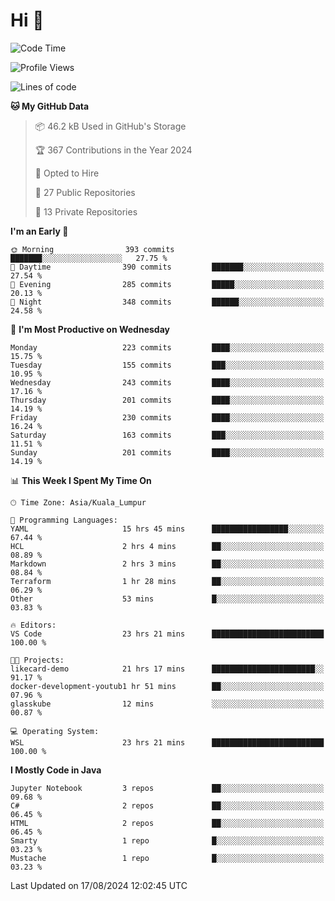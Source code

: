 <h1>Hi 👋</h1>

<!--START_SECTION:waka-->
![Code Time](http://img.shields.io/badge/Code%20Time-636%20hrs%2030%20mins-blue)

![Profile Views](http://img.shields.io/badge/Profile%20Views-0-blue)

![Lines of code](https://img.shields.io/badge/From%20Hello%20World%20I%27ve%20Written-1.2%20million%20lines%20of%20code-blue)

**🐱 My GitHub Data** 

> 📦 46.2 kB Used in GitHub's Storage 
 > 
> 🏆 367 Contributions in the Year 2024
 > 
> 💼 Opted to Hire
 > 
> 📜 27 Public Repositories 
 > 
> 🔑 13 Private Repositories 
 > 
**I'm an Early 🐤** 

```text
🌞 Morning                393 commits         ███████░░░░░░░░░░░░░░░░░░   27.75 % 
🌆 Daytime                390 commits         ███████░░░░░░░░░░░░░░░░░░   27.54 % 
🌃 Evening                285 commits         █████░░░░░░░░░░░░░░░░░░░░   20.13 % 
🌙 Night                  348 commits         ██████░░░░░░░░░░░░░░░░░░░   24.58 % 
```
📅 **I'm Most Productive on Wednesday** 

```text
Monday                   223 commits         ████░░░░░░░░░░░░░░░░░░░░░   15.75 % 
Tuesday                  155 commits         ███░░░░░░░░░░░░░░░░░░░░░░   10.95 % 
Wednesday                243 commits         ████░░░░░░░░░░░░░░░░░░░░░   17.16 % 
Thursday                 201 commits         ████░░░░░░░░░░░░░░░░░░░░░   14.19 % 
Friday                   230 commits         ████░░░░░░░░░░░░░░░░░░░░░   16.24 % 
Saturday                 163 commits         ███░░░░░░░░░░░░░░░░░░░░░░   11.51 % 
Sunday                   201 commits         ████░░░░░░░░░░░░░░░░░░░░░   14.19 % 
```


📊 **This Week I Spent My Time On** 

```text
🕑︎ Time Zone: Asia/Kuala_Lumpur

💬 Programming Languages: 
YAML                     15 hrs 45 mins      █████████████████░░░░░░░░   67.44 % 
HCL                      2 hrs 4 mins        ██░░░░░░░░░░░░░░░░░░░░░░░   08.89 % 
Markdown                 2 hrs 3 mins        ██░░░░░░░░░░░░░░░░░░░░░░░   08.84 % 
Terraform                1 hr 28 mins        ██░░░░░░░░░░░░░░░░░░░░░░░   06.29 % 
Other                    53 mins             █░░░░░░░░░░░░░░░░░░░░░░░░   03.83 % 

🔥 Editors: 
VS Code                  23 hrs 21 mins      █████████████████████████   100.00 % 

🐱‍💻 Projects: 
likecard-demo            21 hrs 17 mins      ███████████████████████░░   91.17 % 
docker-development-youtub1 hr 51 mins        ██░░░░░░░░░░░░░░░░░░░░░░░   07.96 % 
glasskube                12 mins             ░░░░░░░░░░░░░░░░░░░░░░░░░   00.87 % 

💻 Operating System: 
WSL                      23 hrs 21 mins      █████████████████████████   100.00 % 
```

**I Mostly Code in Java** 

```text
Jupyter Notebook         3 repos             ██░░░░░░░░░░░░░░░░░░░░░░░   09.68 % 
C#                       2 repos             ██░░░░░░░░░░░░░░░░░░░░░░░   06.45 % 
HTML                     2 repos             ██░░░░░░░░░░░░░░░░░░░░░░░   06.45 % 
Smarty                   1 repo              █░░░░░░░░░░░░░░░░░░░░░░░░   03.23 % 
Mustache                 1 repo              █░░░░░░░░░░░░░░░░░░░░░░░░   03.23 % 
```




 Last Updated on 17/08/2024 12:02:45 UTC
<!--END_SECTION:waka-->
